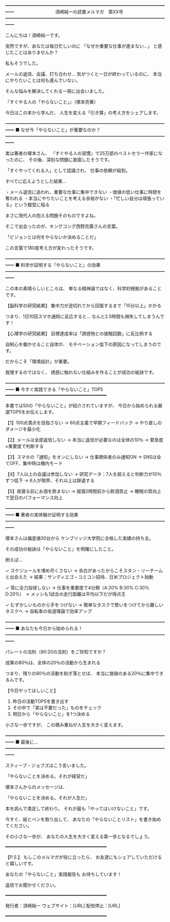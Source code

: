 ━━━━━━━━━━━━━━━━━━━━━━━━━━━━━━━━━━━━━━
　　　　　　　　　須崎純一の読書メルマガ　第XX号
━━━━━━━━━━━━━━━━━━━━━━━━━━━━━━━━━━━━━━

こんにちは！須崎純一です。

突然ですが、あなたは毎日忙しいのに
「なぜか重要な仕事が進まない...」
と感じたことはありませんか？

私もそうでした。

メールの返信、会議、打ち合わせ...
気がつくと一日が終わっているのに、
本当にやりたいことは何も進んでいない。

そんな悩みを解決してくれる一冊に出会いました。

『すぐやる人の「やらないこと」』（塚本亮著）

今日はこの本から学んだ、
人生を変える「引き算」の考え方をシェアします。

━━━━━━━━━━━━━━━━━━━━━━━━━━━━━━━━━━━━━━
■ なぜ今「やらないこと」が重要なのか？
━━━━━━━━━━━━━━━━━━━━━━━━━━━━━━━━━━━━━━

実は著者の塚本さん、
『すぐやる人の習慣』で25万部のベストセラー作家になったのに、
その後、深刻な問題に直面したそうです。

「すぐやってくれる人」として認識され、
仕事の依頼が殺到。

すべてに応えようとした結果...

・メール返信に追われ、重要な仕事に集中できない
・価値の低い仕事に時間を奪われる
・本当にやりたいことを考える余裕がない
・「忙しい自分は頑張っている」という錯覚に陥る

まさに現代人の抱える問題そのものですよね。

そこで出会ったのが、キングコング西野亮廣さんの言葉。

「ビジョンとは何をやらないか決めることだ」

この言葉で180度考え方が変わったそうです。

━━━━━━━━━━━━━━━━━━━━━━━━━━━━━━━━━━━━━━
■ 科学が証明する「やらないこと」の効果
━━━━━━━━━━━━━━━━━━━━━━━━━━━━━━━━━━━━━━

この本の素晴らしいところは、
単なる精神論ではなく、科学的根拠があることです。

【脳科学の研究結果】
集中力が途切れてから回復するまで「15分以上」かかる

つまり、1日10回スマホ通知に反応すると...
なんと2.5時間も損失してしまうんです！

【心理学の研究結果】
目標達成率は「誘惑物との接触回数」に反比例する

自制心を働かせること自体が、
モチベーション低下の原因になってしまうのです。

だからこそ「環境設計」が重要。

我慢するのではなく、
誘惑に触れない仕組みを作ることが成功の秘訣です。

━━━━━━━━━━━━━━━━━━━━━━━━━━━━━━━━━━━━━━
■ 今すぐ実践できる「やらないこと」TOP5
━━━━━━━━━━━━━━━━━━━━━━━━━━━━━━━━━━━━━━

本書では50の「やらないこと」が紹介されていますが、
今日から始められる厳選TOP5をお伝えします。

【1】100点満点を目指さない
→ 60点主義で早期フィードバック
→ やり直しのダメージを最小化

【2】メールは全部返信しない
→ 本当に返信が必要なのは全体の10％
→ 緊急度×重要度で判断する

【3】スマホの「通知」をオンにしない
→ 仕事関係者のみ通知ON
→ SNSは全てOFF、集中時は機内モード

【4】7人以上の会議は参加しない
→ 研究データ：7人を超えると判断力が10％ずつ低下
→ 6人が限界、それ以上は辞退する

【5】夜寝る前にお酒を飲まない
→ 就寝2時間前から飲酒禁止
→ 睡眠の質向上で翌日のパフォーマンス向上

━━━━━━━━━━━━━━━━━━━━━━━━━━━━━━━━━━━━━━
■ 著者の実体験が証明する効果
━━━━━━━━━━━━━━━━━━━━━━━━━━━━━━━━━━━━━━

塚本さんは偏差値30台から
ケンブリッジ大学院に合格した実績の持ち主。

その成功の秘訣は「やらないこと」を明確にしたこと。

例えば...

✓ スケジュールを埋め尽くさない
→ 余白があったからこそスタン・リーチームと出会えた
→ 結果：サンディエゴ・コミコン招待、日米プロジェクト始動

✓ 常に全力投球しない
→ 仕事を重要度で4分類（A:20% B:30% C:30% D:20%）
→ メッシも1試合の走行距離は平均以下だが得点王

✓ むずかしいものから手をつけない
→ 簡単なタスクで勢いをつけてから難しいタスクへ
→ 自転車の坂道理論で効率アップ

━━━━━━━━━━━━━━━━━━━━━━━━━━━━━━━━━━━━━━
■ あなたも今日から始められる！
━━━━━━━━━━━━━━━━━━━━━━━━━━━━━━━━━━━━━━

パレートの法則（80:20の法則）をご存知ですか？

成果の80％は、全体の20％の活動から生まれる

つまり、残りの80％の活動を削ぎ落とせば、
本当に価値のある20％に集中できるんです。

【今日やってほしいこと】

1. 昨日の活動TOP5を書き出す
2. その中で「実は不要だった」ものをチェック
3. 明日から「やらないこと」を1つ決める

小さな一歩ですが、
この積み重ねが人生を大きく変えます。

━━━━━━━━━━━━━━━━━━━━━━━━━━━━━━━━━━━━━━
■ 最後に...
━━━━━━━━━━━━━━━━━━━━━━━━━━━━━━━━━━━━━━

スティーブ・ジョブズはこう言いました。

「やらないことを決める。それが経営だ」

塚本さんからのメッセージは、

「やらないことを決める。それが人生だ」

本を読んで満足して終わり。
それが最も「やってはいけないこと」です。

今すぐ、紙とペンを取り出して、
あなたの「やらないことリスト」を書き始めてください。

その小さな一歩が、
あなたの人生を大きく変える第一歩となるでしょう。

━━━━━━━━━━━━━━━━━━━━━━━━━━━━━━━━━━━━━━

【P.S.】
もしこのメルマガが役に立ったら、
お友達にもシェアしていただけると嬉しいです。

あなたの「やらないこと」実践報告も
お待ちしています！

返信でお聞かせください。

━━━━━━━━━━━━━━━━━━━━━━━━━━━━━━━━━━━━━━

発行者：須崎純一
ウェブサイト：[URL]
配信停止：[URL]

━━━━━━━━━━━━━━━━━━━━━━━━━━━━━━━━━━━━━━